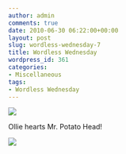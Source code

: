 ```yaml
---
author: admin
comments: true
date: 2010-06-30 06:22:00+00:00
layout: post
slug: wordless-wednesday-7
title: Wordless Wednesday
wordpress_id: 361
categories:
- Miscellaneous
tags:
- Wordless Wednesday
---
```


[![](http://3.bp.blogspot.com/_C-ub7-hXVgE/TCrijssgqwI/AAAAAAAAIk8/Zxv1DEdb9XI/s400/IMG_8077.JPG)](http://3.bp.blogspot.com/_C-ub7-hXVgE/TCrijssgqwI/AAAAAAAAIk8/Zxv1DEdb9XI/s1600/IMG_8077.JPG)

Ollie hearts Mr. Potato Head!

![](https://blogger.googleusercontent.com/tracker/251139911615938991-7521513733311924737?l=www.outmumbered.com)
